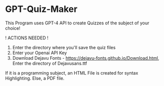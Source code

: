 # GPT-Quiz-Maker
This Program uses GPT-4 API to create Quizzes of the subject of your choice!

! ACTIONS NEEDED !
1. Enter the directory where you'll save the quiz files
2. Enter your Openai API Key
3. Download Dejavu Fonts - https://dejavu-fonts.github.io/Download.html, 
   Enter the directory of Dejavusans.ttf

If it is a programming subject, an HTML File is created for syntax Highlighting. 
Else, a PDF file.
